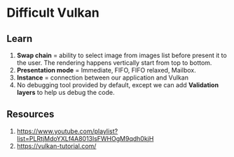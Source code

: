 # Difficult Vulkan

## Learn

1. **Swap chain** = ability to select image from images list before present it
   to the user. The rendering happens vertically start from top to bottom. 
2. **Presentation mode** = Immediate, FIFO, FIFO relaxed, Mailbox.
3. **Instance** = connection between our application and Vulkan
4. No debugging tool provided by default, except we can add **Validation
   layers** to help us debug the code.

## Resources

1. https://www.youtube.com/playlist?list=PLRtjMdoYXLf4A8013lsFWHOgM9qdh0kjH
2. https://vulkan-tutorial.com/

